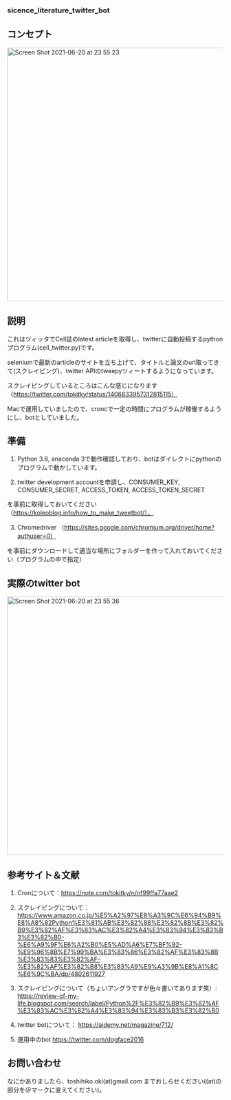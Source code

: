 
### sicence_literature_twitter_bot

## コンセプト

<img width="588" alt="Screen Shot 2021-06-20 at 23 55 23" src="https://user-images.githubusercontent.com/17135389/122705352-8612cf00-d223-11eb-88fb-426f01b0dde3.png">

## 説明

これはツィッタでCell誌のlatest articleを取得し、twitterに自動投稿するpythonプログラム(cell_twitter.py)です。

seleniumで最新のarticleのサイトを立ち上げて、タイトルと論文のurl取ってきて(スクレイピング)、twitter APIのtweepyツィートするようになっています。

スクレイピングしているところはこんな感じになります（https://twitter.com/tokitky/status/1406833957312815115）

Macで運用していましたので、croncで一定の時間にプログラムが稼働するようにし、botとしていました。

## 準備

1. Python 3.8, anaconda 3で動作確認しており、botはダイレクトにpythonのプログラムで動かしています。

2. twitter development accountを申請し、CONSUMER_KEY, CONSUMER_SECRET, ACCESS_TOKEN, ACCESS_TOKEN_SECRET 

を事前に取得しておいてください（https://koleoblog.info/how_to_make_tweetbot/）。

3. Chromedriver （https://sites.google.com/chromium.org/driver/home?authuser=0）

を事前にダウンロードして適当な場所にフォルダーを作って入れておいてください（プログラムの中で指定）

## 実際のtwitter bot

<img width="600" alt="Screen Shot 2021-06-20 at 23 55 36" src="https://user-images.githubusercontent.com/17135389/122705398-a3e03400-d223-11eb-81b3-bb701ba06ef7.png">

## 参考サイト＆文献

1. Cronについて：https://note.com/tokitky/n/nf99ffa77aae2

2. スクレイピングについて：https://www.amazon.co.jp/%E5%A2%97%E8%A3%9C%E6%94%B9%E8%A8%82Python%E3%81%AB%E3%82%88%E3%82%8B%E3%82%B9%E3%82%AF%E3%83%AC%E3%82%A4%E3%83%94%E3%83%B3%E3%82%B0-%E6%A9%9F%E6%A2%B0%E5%AD%A6%E7%BF%92-%E9%96%8B%E7%99%BA%E3%83%86%E3%82%AF%E3%83%8B%E3%83%83%E3%82%AF-%E3%82%AF%E3%82%B8%E3%83%A9%E9%A3%9B%E8%A1%8C%E6%9C%BA/dp/4802611927

3. スクレイピングについて（ちょいアングラですが色々書いてあります笑）:
https://review-of-my-life.blogspot.com/search/label/Python%2F%E3%82%B9%E3%82%AF%E3%83%AC%E3%82%A4%E3%83%94%E3%83%B3%E3%82%B0

4. twitter botについて：
https://aidemy.net/magazine/712/

5. 運用中のbot
https://twitter.com/dogface2016


## お問い合わせ
なにかありましたら、toshihiko.oki(at)gmail.com
までおしらせください((at)の部分を＠マークに変えてください)。


